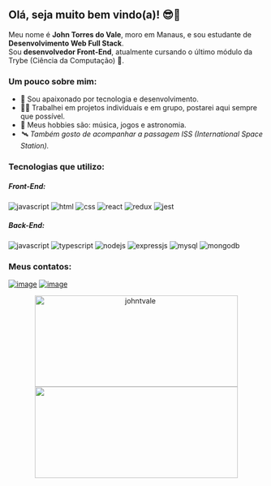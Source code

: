 ## Olá, seja muito bem vindo(a)! 😎👋 ##

Meu nome é **John Torres do Vale**, moro em Manaus, e sou estudante de **Desenvolvimento Web Full Stack**.
<br>
Sou **desenvolvedor Front-End**, atualmente cursando o último módulo da Trybe (Ciência da Computação) 🚀.
<br>

### Um pouco sobre mim: ###
- 💚 Sou apaixonado por tecnologia e desenvolvimento.
- 👨‍💻 Trabalhei em projetos individuais e em grupo, postarei aqui sempre que possível.
- 🎸 Meus hobbies são: música, jogos e astronomia.
- *🛰️ Também gosto de acompanhar a passagem ISS (International Space Station).*

### Tecnologias que utilizo: ###
<div display="inline">
  <h5>Front-End:</h5>
  <img src="https://img.shields.io/badge/JavaScript-323330?style=for-the-badge&logo=javascript&logoColor=F7DF1E" alt="javascript"/>
  <img src="https://img.shields.io/badge/HTML5-E34F26?style=for-the-badge&logo=html5&logoColor=white" alt="html"/>
  <img src="https://img.shields.io/badge/CSS3-1572B6?style=for-the-badge&logo=css3&logoColor=white" alt="css"/>
  <img src="https://img.shields.io/badge/React-20232A?style=for-the-badge&logo=react&logoColor=61DAFB" alt="react"/>
  <img src="https://img.shields.io/badge/Redux-593D88?style=for-the-badge&logo=redux&logoColor=white" alt="redux" />
  <img src="https://img.shields.io/badge/Jest-C21325?style=for-the-badge&logo=jest&logoColor=white" alt="jest"/>
</div>
<div display="inline">
  <h5>Back-End:</h5>
  <img src="https://img.shields.io/badge/JavaScript-323330?style=for-the-badge&logo=javascript&logoColor=F7DF1E" alt="javascript"/>
  <img src="https://img.shields.io/badge/TypeScript-007ACC?style=for-the-badge&logo=typescript&logoColor=white" alt="typescript"/>
  <img src="https://img.shields.io/badge/Node.js-43853D?style=for-the-badge&logo=node.js&logoColor=white" alt="nodejs" />
  <img src="https://img.shields.io/badge/Express.js-404D59?style=for-the-badge" alt="expressjs"/>
  <img src="https://img.shields.io/badge/MySQL-00000F?style=for-the-badge&logo=mysql&logoColor=white" alt="mysql"/>
  <img src="https://img.shields.io/badge/MongoDB-4EA94B?style=for-the-badge&logo=mongodb&logoColor=white" alt="mongodb"/>
</div>


### Meus contatos: ###
<a href="https://www.linkedin.com/in/jtvale/">![image](https://img.shields.io/badge/LinkedIn-0077B5?style=for-the-badge&logo=linkedin&logoColor=white)</a>
<a href="mailto:johntvale@gmail.com">![image](https://img.shields.io/badge/Gmail-D14836?style=for-the-badge&logo=gmail&logoColor=white)</a>

<div align="center">
<img height="180em" width="400em" src="https://github-readme-stats.vercel.app/api?username=johntvale&count_private=true&show_icons=true&theme=algolia&icon_color=268bd2&title_color=268bd2" alt="johntvale" />
<img height="180em" width="400em" src="https://github-readme-stats.vercel.app/api/top-langs/?username=johntvale&layout=compact&langs_count=7&theme=algolia" />
